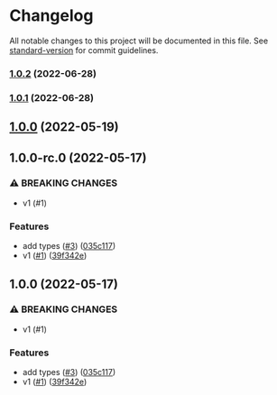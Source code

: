 # Changelog

All notable changes to this project will be documented in this file. See [standard-version](https://github.com/conventional-changelog/standard-version) for commit guidelines.

### [1.0.2](https://github.com/metcoder95/fastify-racing/compare/v1.0.0...v1.0.2) (2022-06-28)

### [1.0.1](https://github.com/metcoder95/fastify-racing/compare/v1.0.0...v1.0.1) (2022-06-28)

## [1.0.0](https://github.com/metcoder95/fastify-racing/compare/v2.0.0...v1.0.0) (2022-05-19)

## 1.0.0-rc.0 (2022-05-17)


### ⚠ BREAKING CHANGES

* v1 (#1)

### Features

* add types ([#3](https://github.com/metcoder95/fastify-racing/issues/3)) ([035c117](https://github.com/metcoder95/fastify-racing/commit/035c11700b229237facff79f7eec46d11a35137c))
* v1 ([#1](https://github.com/metcoder95/fastify-racing/issues/1)) ([39f342e](https://github.com/metcoder95/fastify-racing/commit/39f342e348224346bc1c2e37306c284e76d43b7e))

## 1.0.0 (2022-05-17)


### ⚠ BREAKING CHANGES

* v1 (#1)

### Features

* add types ([#3](https://github.com/metcoder95/fastify-racing/issues/3)) ([035c117](https://github.com/metcoder95/fastify-racing/commit/035c11700b229237facff79f7eec46d11a35137c))
* v1 ([#1](https://github.com/metcoder95/fastify-racing/issues/1)) ([39f342e](https://github.com/metcoder95/fastify-racing/commit/39f342e348224346bc1c2e37306c284e76d43b7e))
